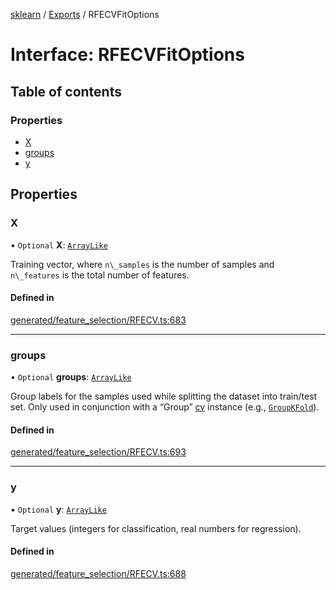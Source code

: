 [sklearn](../readme.md) / [Exports](../modules.md) / RFECVFitOptions

# Interface: RFECVFitOptions

## Table of contents

### Properties

- [X](RFECVFitOptions.md#x)
- [groups](RFECVFitOptions.md#groups)
- [y](RFECVFitOptions.md#y)

## Properties

### X

• `Optional` **X**: [`ArrayLike`](../modules.md#arraylike)

Training vector, where `n\_samples` is the number of samples and `n\_features` is the total number of features.

#### Defined in

[generated/feature_selection/RFECV.ts:683](https://github.com/transitive-bullshit/scikit-learn-ts/blob/367336a/packages/sklearn/src/generated/feature_selection/RFECV.ts#L683)

___

### groups

• `Optional` **groups**: [`ArrayLike`](../modules.md#arraylike)

Group labels for the samples used while splitting the dataset into train/test set. Only used in conjunction with a “Group” [cv](../../glossary.html#term-cv) instance (e.g., [`GroupKFold`](sklearn.model_selection.GroupKFold.html#sklearn.model_selection.GroupKFold "sklearn.model_selection.GroupKFold")).

#### Defined in

[generated/feature_selection/RFECV.ts:693](https://github.com/transitive-bullshit/scikit-learn-ts/blob/367336a/packages/sklearn/src/generated/feature_selection/RFECV.ts#L693)

___

### y

• `Optional` **y**: [`ArrayLike`](../modules.md#arraylike)

Target values (integers for classification, real numbers for regression).

#### Defined in

[generated/feature_selection/RFECV.ts:688](https://github.com/transitive-bullshit/scikit-learn-ts/blob/367336a/packages/sklearn/src/generated/feature_selection/RFECV.ts#L688)
